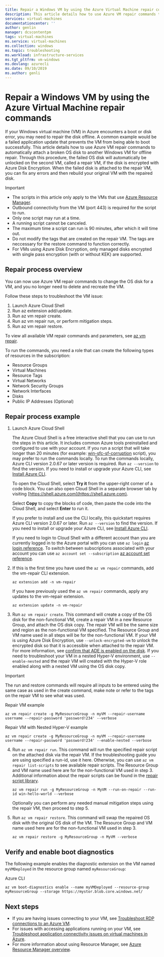 ```yaml
---
title: Repair a Windows VM by using the Azure Virtual Machine repair commands | Microsoft Docs
description: This article details how to use Azure VM repair commands to connect the disk to another Windows VM to fix any errors, then rebuild your original VM.
services: virtual-machines
documentationcenter: ''
author: genlin
manager: dcscontentpm
tags: virtual-machines
ms.service: virtual-machines
ms.collection: windows
ms.topic: troubleshooting
ms.workload: infrastructure-services
ms.tgt_pltfrm: vm-windows
ms.devlang: azurecli
ms.date: 09/10/2019
ms.author: genli
---
```


# Repair a Windows VM by using the Azure Virtual Machine repair commands

If your Windows virtual machine (VM) in Azure encounters a boot or disk error, you may need to repair the disk offline. A common example would be a failed application update that prevents the VM from being able to boot successfully. This article details how to use Azure VM repair commands to automatically attach a broken OS disk to another Windows VM for offline repair. Through this procedure, the failed OS disk will automatically be unlocked on the second VM, called a repair VM, if the disk is encrypted with Azure Disk Encryption. When the failed disk is attached to the repair VM, you can fix any errors and then rebuild your original VM with the repaired disk.

> [!IMPORTANT]
> * The scripts in this article only apply to the VMs that use [Azure Resource Manager](/azure/azure-resource-manager/management/overview).
> * Outbound connectivity from the VM (port 443) is required for the script to run.
> * Only one script may run at a time.
> * A running script cannot be canceled.
> * The maximum time a script can run is 90 minutes, after which it will time out.
> * Do not modify the tags that are created on the repair VM. The tags are neccessary for the restore command to function correctly.
> * For VMs using Azure Disk Encryption, only managed disks encrypted with single pass encryption (with or without KEK) are supported.

## Repair process overview

You can now use Azure VM repair commands to change the OS disk for a VM, and you no longer need to delete and recreate the VM.

Follow these steps to troubleshoot the VM issue:

1. Launch Azure Cloud Shell
2. Run az extension add/update.
3. Run az vm repair create.
4. Run az vm repair run, or perform mitigation steps.
5. Run az vm repair restore.

To view all available VM repair commands and parameters, see [az vm repair](/cli/azure/ext/vm-repair/vm/repair).

To run the commands, you need a role that can create the following types of resources in the subscription:
* Resource Groups
* Virtual Machines
* Resource Tags
* Virtual Networks
* Network Security Groups
* Network Interfaces
* Disks
* Public IP Addresses (Optional)

## Repair process example

1. Launch Azure Cloud Shell

   The Azure Cloud Shell is a free interactive shell that you can use to run the steps in this article. It includes common Azure tools preinstalled and configured to use with your account. If you run a script that will take longer than 20 minutes (for example: [win-sfc-sf-corruption](https://github.com/Azure/repair-script-library/blob/master/src/windows/win-sfc-sf-corruption.ps1) script), you may prefer to run the commands locally. To run the commands locally, Azure CLI version 2.0.67 or later version is required. Run `az --version` to find the version. If you need to install or upgrade your Azure CLI, see [Install Azure CLI](/cli/azure/install-azure-cli).

   To open the Cloud Shell, select **Try it** from the upper-right corner of a code block. You can also open Cloud Shell in a separate browser tab by visiting [https://shell.azure.com](https://shell.azure.com).

   Select **Copy** to copy the blocks of code, then paste the code into the Cloud Shell, and select **Enter** to run it.

   If you prefer to install and use the CLI locally, this quickstart requires Azure CLI version 2.0.67 or later. Run `az --version` to find the version. If you need to install or upgrade your Azure CLI, see [Install Azure CLI](/cli/azure/install-azure-cli).

   If you need to login to Cloud Shell with a different account than you are currently logged in to the Azure portal with you can use `az login` [az login reference](/cli/azure/reference-index#az-login&preserve-view=true). To switch between subscriptions associated with your account you can use `az account set --subscription` [az account set reference](/cli/azure/account#az-account-set&preserve-view=true).

2. If this is the first time you have used the `az vm repair` commands, add the vm-repair CLI extension.

   ```azurecli-interactive
   az extension add -n vm-repair
   ```

   If you have previously used the `az vm repair` commands, apply any updates to the vm-repair extension.

   ```azurecli-interactive
   az extension update -n vm-repair
   ```

3. Run `az vm repair create`. This command will create a copy of the OS disk for the non-functional VM, create a repair VM in a new Resource Group, and attach the OS disk copy. The repair VM will be the same size and region as the non-functional VM specified. The Resource Group and VM name used in all steps will be for the non-functional VM. If your VM is using Azure Disk Encryption, use `--unlock-encrypted-vm` to unlock the encrypted disk so that it is accessible when attached to the repair VM. For more information, see [confirm that ADE is enabled on the disk](unlock-encrypted-disk-offline.md#confirm-that-ade-is-enabled-on-the-disk). If you need to troubleshoot your VM in a nested Hyper-V environment, use `--enable-nested` and the repair VM will created with the Hyper-V role enabled along with a nested VM using the OS disk copy. 

> [!IMPORTANT]
> The run and restore commands will require all inputs to be entered using the same case as used in the create command, make note or refer to the tags on the repair VM to see what was used.

   Repair VM example
   ```azurecli-interactive
   az vm repair create -g MyResourceGroup -n myVM --repair-username username --repair-password 'password!234' --verbose
   ```
   
   Repair VM with Nested Hyper-V example
   ```azurecli-interactive
   az vm repair create -g MyResourceGroup -n myVM --repair-username username --repair-password 'password!234' --enable-nested --verbose
   ```

4. Run `az vm repair run`. This command will run the specified repair script on the attached disk via the repair VM. If the troubleshooting guide you are using specified a run-id, use it here. Otherwise, you can use `az vm repair list-scripts` to see available repair scripts. The Resource Group and VM name used here are for the non-functional VM used in step 3. Additional information about the repair scripts can be found in the [repair script library](https://github.com/Azure/repair-script-library).

   ```azurecli-interactive
   az vm repair run -g MyResourceGroup -n MyVM --run-on-repair --run-id win-hello-world --verbose
   ```
   
   Optionally you can perform any needed manual mitigation steps using the repair VM, then proceed to step 5.

5. Run `az vm repair restore`. This command will swap the repaired OS disk with the original OS disk of the VM. The Resource Group and VM name used here are for the non-functional VM used in step 3.

   ```azurecli-interactive
   az vm repair restore -g MyResourceGroup -n MyVM --verbose
   ```

## Verify and enable boot diagnostics

The following example enables the diagnostic extension on the VM named ``myVMDeployed`` in the resource group named ``myResourceGroup``:

Azure CLI

```azurecli-interactive
az vm boot-diagnostics enable --name myVMDeployed --resource-group myResourceGroup --storage https://mystor.blob.core.windows.net/
```

## Next steps

* If you are having issues connecting to your VM, see [Troubleshoot RDP connections to an Azure VM](./troubleshoot-rdp-connection.md).
* For issues with accessing applications running on your VM, see [Troubleshoot application connectivity issues on virtual machines in Azure](./troubleshoot-app-connection.md).
* For more information about using Resource Manager, see [Azure Resource Manager overview](/azure/azure-resource-manager/management/overview).
